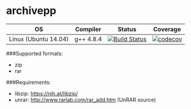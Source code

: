 # archivepp

OS | Compiler | Status | Coverage
---|----------|--------|----------
Linux (Ubuntu 14.04)|g++ 4.8.4|[![Build Status](https://travis-ci.org/pierobot/archivepp.svg?branch=master)](https://travis-ci.org/pierobot/archivepp)|[![codecov](https://codecov.io/gh/pierobot/archivepp/branch/master/graph/badge.svg)](https://codecov.io/gh/pierobot/archivepp)|

###Supported formats:
* zip
* rar

###Requirements:
* libzip: https://nih.at/libzip/
* unrar: http://www.rarlab.com/rar_add.htm (UnRAR source)
